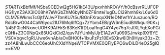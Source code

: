 $START$/xBbfMf/NSba9CEDwl2g5HG1kE43U/pxvhhhRO/VY/h0cBsvrRUJFCPHG1lynZ3AX3IO08hK7eWGbZhM6byNh0ZF8mtei1ugDJCi39hmh8k/L6u6d0CLM7EWkmsTcGjt1WJwPTtmKU7t5u/BGnFXraqxXN1eDNfwfhYJuszuoh/RQRdcB/wO044CaW6yoc2IU76Mq6IfCg+7zYbm4EB/gW6nE5udBWkqur90K+j1/45P0IcNNxweUOHK9AfHrSr83KeK1fDLoaRngG4Y4yo75q7cJIXLYqbXoPGicQHi+Z3C0NpQx85UQkiCid2/quvPJYUnMylJjrE1A2w7u099SJrwkp9Xf6YEVS0Vbgvc1gRUJwe6vnAb/aOvBH00f+1IxuFzPz10EvSXkw8l3h9Hyak30z+Ztzz4A8hlLwJbCCC6eoUhCXldYNpeWTCPVMXE0QFlyEPO6wDiLD4eO25glQ==$END$